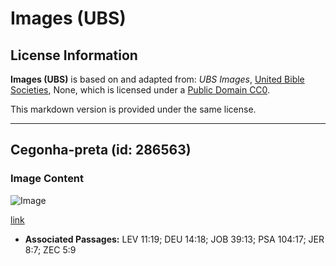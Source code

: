 # Images (UBS)

## License Information

**Images (UBS)** is based on and adapted from: _UBS Images_, [United Bible Societies](https://unitedbiblesocieties.org/), None, which is licensed under a [Public Domain CC0](https://creativecommons.org/public-domain/cc0/).

This markdown version is provided under the same license.



--------------------------------

## Cegonha-preta (id: 286563)

### Image Content

![Image](https://cdn.aquifer.bible/aquifer-content/resources/Media/WEB-0077_black_stork.jpg)

[link](https://cdn.aquifer.bible/aquifer-content/resources/Media/WEB-0077_black_stork.jpg)

* **Associated Passages:** LEV 11:19; DEU 14:18; JOB 39:13; PSA 104:17; JER 8:7; ZEC 5:9

